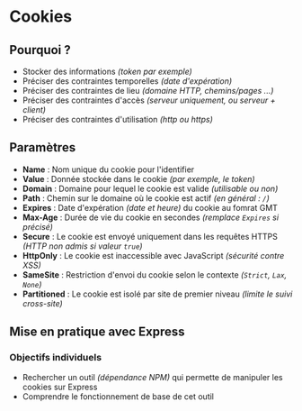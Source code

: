 # Cookies

## Pourquoi ?

- Stocker des informations _(token par exemple)_
- Préciser des contraintes temporelles _(date d'expération)_
- Préciser des contraintes de lieu _(domaine HTTP, chemins/pages ...)_
- Préciser des contraintes d'accès _(serveur uniquement, ou serveur + client)_
- Préciser des contraintes d'utilisation _(http ou https)_

## Paramètres

- **Name** : Nom unique du cookie pour l'identifier
- **Value** : Donnée stockée dans le cookie _(par exemple, le token)_
- **Domain** : Domaine pour lequel le cookie est valide _(utilisable ou non)_
- **Path** : Chemin sur le domaine où le cookie est actif _(en général : `/`)_
- **Expires** : Date d'expération _(date et heure)_ du cookie au fomrat GMT
- **Max-Age** : Durée de vie du cookie en secondes _(remplace `Expires` si précisé)_
- **Secure** : Le cookie est envoyé uniquement dans les requêtes HTTPS _(HTTP non admis si valeur `true`)_
- **HttpOnly** : Le cookie est inaccessible avec JavaScript _(sécurité contre XSS)_
- **SameSite** : Restriction d'envoi du cookie selon le contexte _(`Strict`, `Lax`, `None`)_
- **Partitioned** : Le cookie est isolé par site de premier niveau _(limite le suivi cross-site)_

## Mise en pratique avec Express

### Objectifs individuels

- Rechercher un outil _(dépendance NPM)_ qui permette de manipuler les cookies sur Express
- Comprendre le fonctionnement de base de cet outil
